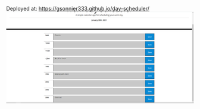 Deployed at: https://gsonnier333.github.io/day-scheduler/
!["Page example after 5pm"](./Assets/page-example.PNG)
